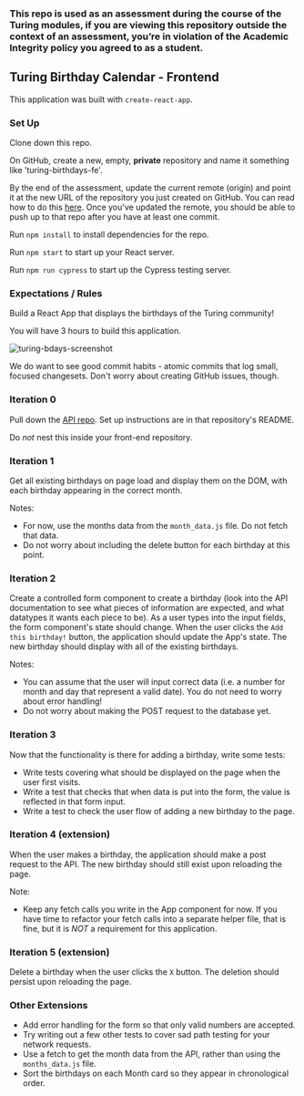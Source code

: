 ### This repo is used as an assessment during the course of the Turing modules, if you are viewing this repository outside the context of an assessment, you’re in violation of the Academic Integrity policy you agreed to as a student.

## Turing Birthday Calendar - Frontend

This application was built with `create-react-app`.

### Set Up

Clone down this repo.

On GitHub, create a new, empty, **private** repository and name it something like 'turing-birthdays-fe'.

By the end of the assessment, update the current remote (origin) and point it at the new URL of the repository you just created on GitHub. You can read how to do this [here](https://help.github.com/en/articles/changing-a-remotes-url). Once you've updated the remote, you should be able to push up to that repo after you have at least one commit.

Run `npm install` to install dependencies for the repo.

Run `npm start` to start up your React server.

Run `npm run cypress` to start up the Cypress testing server.

### Expectations / Rules

Build a React App that displays the birthdays of the Turing community!

You will have 3 hours to build this application.

![turing-bdays-screenshot](https://user-images.githubusercontent.com/51416773/132622036-217cc0ad-da6b-464a-9b8a-f4bc015dbddb.png)

We do want to see good commit habits - atomic commits that log small, focused changesets. Don't worry about creating GitHub issues, though.

### Iteration 0

Pull down the [API repo](https://github.com/turingschool-examples/birthday-calendar-api). Set up instructions are in that repository's README.

Do *not* nest this inside your front-end repository.

### Iteration 1

Get all existing birthdays on page load and display them on the DOM, with each birthday appearing in the correct month. 

Notes:  
- For now, use the months data from the `month_data.js` file. Do not fetch that data. 
- Do not worry about including the delete button for each birthday at this point.

### Iteration 2

Create a controlled form component to create a birthday (look into the API documentation to see what pieces of information are expected, and what datatypes it wants each piece to be). As a user types into the input fields, the form component's state should change.  When the user clicks the `Add this birthday!` button, the application should update the App's state.  The new birthday should display with all of the existing birthdays. 

Notes:  
- You can assume that the user will input correct data (i.e. a number for month and day that represent a valid date). You do not need to worry about error handling!  
- Do not worry about making the POST request to the database yet.  

### Iteration 3

Now that the functionality is there for adding a birthday, write some tests:
* Write tests covering what should be displayed on the page when the user first visits.
* Write a test that checks that when data is put into the form, the value is reflected in that form input.
* Write a test to check the user flow of adding a new birthday to the page.

### Iteration 4 (extension)

When the user makes a birthday, the application should make a post request to the API. The new birthday should still exist upon reloading the page.

Note:  
- Keep any fetch calls you write in the App component for now. If you have time to refactor your fetch calls into a separate helper file, that is fine, but it is *NOT* a requirement for this application.

### Iteration 5 (extension)

Delete a birthday when the user clicks the `X` button.  The deletion should persist upon reloading the page.

### Other Extensions
* Add error handling for the form so that only valid numbers are accepted. 
* Try writing out a few other tests to cover sad path testing for your network requests.
* Use a fetch to get the month data from the API, rather than using the `months_data.js` file.
* Sort the birthdays on each Month card so they appear in chronological order.
